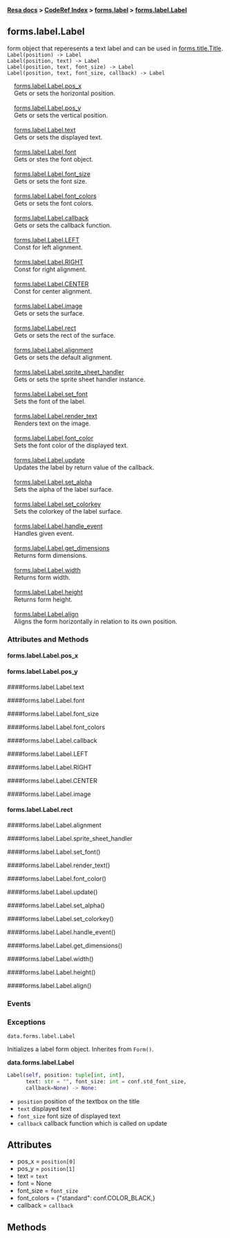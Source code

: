 **[Resa docs](../../index.md) > [CodeRef Index](../index.md) > [forms.label](forms.label.md) > [forms.label.Label](#forms.label.Label)**

## forms.label.Label

form object that reperesents a text label and can be used in [forms.title.Title]().<br>
`Label(position) -> Label`<br>
`Label(position, text) -> Label`<br>
`Label(position, text, font_size) -> Label`<br>
`Label(position, text, font_size, callback) -> Label`<br>

&nbsp;&nbsp;&nbsp;&nbsp;[forms.label.Label.pos_x](#formslabelLabelpos_x)<br>
&nbsp;&nbsp;&nbsp;&nbsp;Gets or sets the horizontal position.<br><br>
&nbsp;&nbsp;&nbsp;&nbsp;[forms.label.Label.pos_y](#forms-label-Label-pos_y)<br>
&nbsp;&nbsp;&nbsp;&nbsp;Gets or sets the vertical position.<br><br>
&nbsp;&nbsp;&nbsp;&nbsp;[forms.label.Label.text](#forms.label.Label.text)<br>
&nbsp;&nbsp;&nbsp;&nbsp;Gets or sets the displayed text.<br><br>
&nbsp;&nbsp;&nbsp;&nbsp;[forms.label.Label.font](#forms.label.Label.font)<br>
&nbsp;&nbsp;&nbsp;&nbsp;Gets or stes the font object.<br><br>
&nbsp;&nbsp;&nbsp;&nbsp;[forms.label.Label.font_size](#forms.label.Label.font_size)<br>
&nbsp;&nbsp;&nbsp;&nbsp;Gets or sets the font size.<br><br>
&nbsp;&nbsp;&nbsp;&nbsp;[forms.label.Label.font_colors](#forms.label.Label.font_colors)<br>
&nbsp;&nbsp;&nbsp;&nbsp;Gets or sets the font colors.<br><br>
&nbsp;&nbsp;&nbsp;&nbsp;[forms.label.Label.callback](#forms.label.Label.callback)<br>
&nbsp;&nbsp;&nbsp;&nbsp;Gets or sets the callback function.<br><br>
&nbsp;&nbsp;&nbsp;&nbsp;[forms.label.Label.LEFT](#forms.label.Label.LEFT)<br>
&nbsp;&nbsp;&nbsp;&nbsp;Const for left alignment.<br><br>
&nbsp;&nbsp;&nbsp;&nbsp;[forms.label.Label.RIGHT](#forms.label.Label.RIGHT)<br>
&nbsp;&nbsp;&nbsp;&nbsp;Const for right alignment.<br><br>
&nbsp;&nbsp;&nbsp;&nbsp;[forms.label.Label.CENTER](#forms.label.Label.CENTER)<br>
&nbsp;&nbsp;&nbsp;&nbsp;Const for center alignment.<br><br>
&nbsp;&nbsp;&nbsp;&nbsp;[forms.label.Label.image](#forms.label.Label.image)<br>
&nbsp;&nbsp;&nbsp;&nbsp;Gets or sets the surface.<br><br>
&nbsp;&nbsp;&nbsp;&nbsp;[forms.label.Label.rect](#forms.label.Label.rect)<br>
&nbsp;&nbsp;&nbsp;&nbsp;Gets or sets the rect of the surface.<br><br>
&nbsp;&nbsp;&nbsp;&nbsp;[forms.label.Label.alignment](#forms.label.Label.alignment)<br>
&nbsp;&nbsp;&nbsp;&nbsp;Gets or sets the default alignment.<br><br>
&nbsp;&nbsp;&nbsp;&nbsp;[forms.label.Label.sprite_sheet_handler](#forms.label.Label.sprite_sheet_handler)<br>
&nbsp;&nbsp;&nbsp;&nbsp;Gets or sets the sprite sheet handler instance.<br><br>
&nbsp;&nbsp;&nbsp;&nbsp;[forms.label.Label.set_font](#forms.label.Label.set_font())<br>
&nbsp;&nbsp;&nbsp;&nbsp;Sets the font of the label.<br><br>
&nbsp;&nbsp;&nbsp;&nbsp;[forms.label.Label.render_text](#forms.label.Label.render_text())<br>
&nbsp;&nbsp;&nbsp;&nbsp;Renders text on the image.<br><br>
&nbsp;&nbsp;&nbsp;&nbsp;[forms.label.Label.font_color](#forms.label.Label.font_color())<br>
&nbsp;&nbsp;&nbsp;&nbsp;Sets the font color of the displayed text.<br><br>
&nbsp;&nbsp;&nbsp;&nbsp;[forms.label.Label.update](#forms.label.Label.update())<br>
&nbsp;&nbsp;&nbsp;&nbsp;Updates the label by return value of the callback.<br><br>
&nbsp;&nbsp;&nbsp;&nbsp;[forms.label.Label.set_alpha](#forms.label.Label.set_alpha())<br>
&nbsp;&nbsp;&nbsp;&nbsp;Sets the alpha of the label surface.<br><br>
&nbsp;&nbsp;&nbsp;&nbsp;[forms.label.Label.set_colorkey](#forms.label.Label.set_colorkey())<br>
&nbsp;&nbsp;&nbsp;&nbsp;Sets the colorkey of the label surface.<br><br>
&nbsp;&nbsp;&nbsp;&nbsp;[forms.label.Label.handle_event](#forms.label.Label.handle_event())<br>
&nbsp;&nbsp;&nbsp;&nbsp;Handles given event.<br><br>
&nbsp;&nbsp;&nbsp;&nbsp;[forms.label.Label.get_dimensions](#forms.label.Label.get_dimensions())<br>
&nbsp;&nbsp;&nbsp;&nbsp;Returns form dimensions.<br><br>
&nbsp;&nbsp;&nbsp;&nbsp;[forms.label.Label.width](#forms.label.Label.width())<br>
&nbsp;&nbsp;&nbsp;&nbsp;Returns form width.<br><br>
&nbsp;&nbsp;&nbsp;&nbsp;[forms.label.Label.height](#forms.label.Label.height())<br>
&nbsp;&nbsp;&nbsp;&nbsp;Returns form height.<br><br>
&nbsp;&nbsp;&nbsp;&nbsp;[forms.label.Label.align](#forms.label.Label.align())<br>
&nbsp;&nbsp;&nbsp;&nbsp;Aligns the form horizontally in relation to its own position.<br>

### Attributes and Methods

#### forms.label.Label.pos_x

#### forms.label.Label.pos_y

####forms.label.Label.text

####forms.label.Label.font

####forms.label.Label.font_size

####forms.label.Label.font_colors

####forms.label.Label.callback

####forms.label.Label.LEFT

####forms.label.Label.RIGHT

####forms.label.Label.CENTER

####forms.label.Label.image

#### forms.label.Label.rect

####forms.label.Label.alignment

####forms.label.Label.sprite_sheet_handler

####forms.label.Label.set_font()

####forms.label.Label.render_text()

####forms.label.Label.font_color()

####forms.label.Label.update()

####forms.label.Label.set_alpha()

####forms.label.Label.set_colorkey()

####forms.label.Label.handle_event()

####forms.label.Label.get_dimensions()

####forms.label.Label.width()

####forms.label.Label.height()

####forms.label.Label.align()

### Events

### Exceptions


    data.forms.label.Label

Initializes a label form object. Inherites from `Form()`.

**data.forms.label.Label**
```python
Label(self, position: tuple[int, int],
      text: str = "", font_size: int = conf.std_font_size,
      callback=None) -> None:
```

- `position` position of the textbox on the title
- `text` displayed text
- `font_size` font size of displayed text
- `callback` callback function which is called on update

## Attributes
- pos_x = `position[0]`
- pos_y = `position[1]`
- text = `text`
- font = None
- font_size = `font_size`
- font_colors = {"standard": conf.COLOR_BLACK,}
- callback = `callback`

## Methods